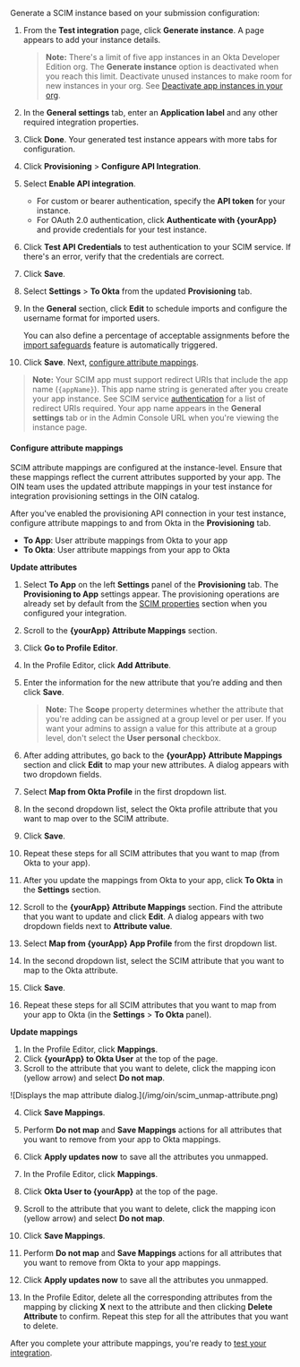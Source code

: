 Generate a SCIM instance based on your submission configuration:

1. From the **Test integration** page, click **Generate instance**. A page appears to add your instance details.

    > **Note:** There's a limit of five app instances in an Okta Developer Edition org. The **Generate instance** option is deactivated when you reach this limit. Deactivate unused instances to make room for new instances in your org. See [Deactivate app instances in your org](/docs/guides/submit-oin-app/scim/main/#deactivate-an-app-instance-in-your-org).

1. In the **General settings** tab, enter an **Application label** and any other required integration properties.
1. Click **Done**. Your generated test instance appears with more tabs for configuration.
1. Click **Provisioning** > **Configure API Integration**.
1. Select **Enable API integration**.
   * For custom or bearer authentication, specify the **API token** for your instance.
   * For OAuth 2.0 authentication, click **Authenticate with {yourApp}** and provide credentials for your test instance.
1. Click **Test API Credentials** to test authentication to your SCIM service. If there's an error, verify that the credentials are correct.
1. Click **Save**.
1. Select **Settings** > **To Okta** from the updated **Provisioning** tab.
1. In the **General** section, click **Edit** to schedule imports and configure the username format for imported users.

   You can also define a percentage of acceptable assignments before the [import safeguards](https://help.okta.com/okta_help.htm?id=csh-eu-import-safeguard) feature is automatically triggered.

1. Click **Save**. Next, [configure attribute mappings](#configure-attribute-mappings).

> **Note:** Your SCIM app must support redirect URIs that include the app name (`{appName}`). This app name string is generated after you create your app instance. See SCIM service [authentication](/docs/guides/scim-provisioning-integration-prepare/main/#authentication) for a list of redirect URIs required. Your app name appears in the **General settings** tab or in the Admin Console URL when you're viewing the instance page.

#### Configure attribute mappings

SCIM attribute mappings are configured at the instance-level. Ensure that these mappings reflect the current attributes supported by your app. The OIN team uses the updated attribute mappings in your test instance for integration provisioning settings in the OIN catalog.

After you've enabled the provisioning API connection in your test instance, configure attribute mappings to and from Okta in the **Provisioning** tab.

* **To App**: User attribute mappings from Okta to your app
* **To Okta**: User attribute mappings from your app to Okta

**Update attributes**

   1. Select **To App** on the left **Settings** panel of the **Provisioning** tab.
  The **Provisioning to App** settings appear. The provisioning operations are already set by default from the [SCIM properties](#properties) section when you configured your integration.

   1. Scroll to the **{yourApp} Attribute Mappings** section.
   1. Click **Go to Profile Editor**.
   1. In the Profile Editor, click **Add Attribute**.
   1. Enter the information for the new attribute that you’re adding and then click **Save**.
       > **Note:** The **Scope** property determines whether the attribute that you're adding can be assigned at a group level or per user. If you want your admins to assign a value for this attribute at a group level, don't select the **User personal** checkbox.

   1. After adding attributes, go back to the **{yourApp} Attribute Mappings** section and click **Edit** to map your new attributes. A dialog appears with two dropdown fields.

   1. Select **Map from Okta Profile** in the first dropdown list.
   1. In the second dropdown list, select the Okta profile attribute that you want to map over to the SCIM attribute.
   1. Click **Save**.
   1. Repeat these steps for all SCIM attributes that you want to map (from Okta to your app).
   7. After you update the mappings from Okta to your app, click **To Okta** in the **Settings** section.
   8. Scroll to the **{yourApp} Attribute Mappings** section. Find the attribute that you want to update and click **Edit**. A dialog appears with two dropdown fields next to **Attribute value**.
   9. Select **Map from {yourApp} App Profile** from the first dropdown list.
   10. In the second dropdown list, select the SCIM attribute that you want to map to the Okta attribute.
   11. Click **Save**.
   12. Repeat these steps for all SCIM attributes that you want to map from your app to Okta (in the **Settings** > **To Okta** panel).

**Update mappings**

   1. In the Profile Editor, click **Mappings**.
   1. Click **{yourApp} to Okta User** at the top of the page.
   1. Scroll to the attribute that you want to delete, click the mapping icon (yellow arrow) and select **Do not map**.

   <div class="three-quarter border">
      ![Displays the map attribute dialog.](/img/oin/scim_unmap-attribute.png)
   </div>

   4. Click **Save Mappings**.
   1. Perform **Do not map** and **Save Mappings** actions for all attributes that you want to remove from your app to Okta mappings.
   1. Click **Apply updates now** to save all the attributes you unmapped.

   1. In the Profile Editor, click **Mappings**.
   1. Click **Okta User to {yourApp}** at the top of the page.
   1. Scroll to the attribute that you want to delete, click the mapping icon (yellow arrow) and select **Do not map**.
   1. Click **Save Mappings**.

   1. Perform **Do not map** and **Save Mappings** actions for all attributes that you want to remove from Okta to your app mappings.
   1. Click **Apply updates now** to save all the attributes you unmapped.

   1. In the Profile Editor, delete all the corresponding attributes from the mapping by clicking **X** next to the attribute and then clicking **Delete Attribute** to confirm. Repeat this step for all the attributes that you want to delete.

After you complete your attribute mappings, you're ready to [test your integration](#test-your-integration).
